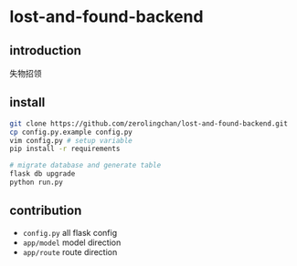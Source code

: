 # lost-and-found-backend

## introduction

失物招领

## install
```bash
git clone https://github.com/zerolingchan/lost-and-found-backend.git
cp config.py.example config.py
vim config.py # setup variable
pip install -r requirements

# migrate database and generate table
flask db upgrade
python run.py
```

## contribution
- `config.py` all flask config 
- `app/model` model direction
- `app/route` route direction
